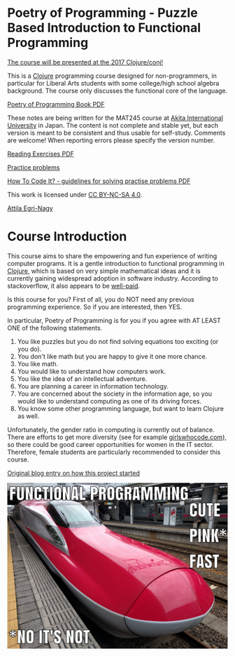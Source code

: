 # Poetry of Programming - Puzzle Based Introduction to Functional Programming

[The course will be presented at the 2017 Clojure/conj!](http://2017.clojure-conj.org/poetry-of-programming/)

This is a [Clojure](http://clojure.org) programming course designed for non-programmers, in particular for Liberal Arts students with some college/high school algebra background. The course only discusses the functional core of the language. 

[Poetry of Programming Book PDF](PoP.pdf)

These notes are being written for the MAT245 course
at [Akita International University](http://www.aiu.ac.jp) in Japan. The content is not complete and stable yet, but each version is
meant to be consistent and thus usable for self-study.
Comments are welcome! When reporting errors please
specify the version number.

[Reading Exercises PDF](PoP_reading_xs.pdf)

[Practice problems](problems.md)

[How To Code It? - guidelines for solving practise problems PDF](HowToCodeIt.pdf)

This work is licensed under [CC BY-NC-SA 4.0](https://creativecommons.org/licenses/by-nc-sa/4.0/deed.en).

[Attila Egri-Nagy](http://www.egri-nagy.hu)

# Course Introduction

This course aims to share the empowering and fun experience of writing computer programs. It is a gentle introduction to functional programming in [Clojure](https://clojure.org/), which is based on very simple mathematical ideas and it is currently gaining widespread adoption in software industry. According to stackoverflow, it also appears to be [well-paid](https://stackoverflow.com/insights/survey/2017#technology-top-paying-technologies-worldwide).

Is this course for you? First of all, you do NOT need any previous programming experience. So if you are interested, then YES.

In particular, Poetry of Programming is for you if you agree with AT LEAST ONE of the following statements. 

   1. You like puzzles but you do not find solving equations too exciting (or you do).
   2. You don't like math but you are happy to give it one more chance.
   3.  You like math.
   4. You would like to understand how computers work.
   5.  You like the idea of an intellectual adventure.
   6. You are planning a career in information technology.
   7.  You are concerned about the society in the information age, so you would like to understand computing as one of its driving forces.
   8. You know some other programming language, but want to learn Clojure as well.

Unfortunately, the gender ratio in computing is currently out of balance. There are efforts to get more diversity (see for example [girlswhocode.com](https://girlswhocode.com/about-us/)), so there could be good career opportunities for women in the IT sector. Therefore, female students are particularly recommended to consider this course.

[Original blog entry on how this project started](https://replforce.wordpress.com/2016/10/11/poetry-of-programming/)

![cutepinkfast](PIX/cutepinkfast.jpg)
